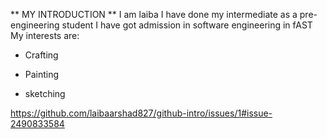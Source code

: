 ** MY INTRODUCTION **
I am laiba
I have done my intermediate as a pre-engineering student
I have got admission in software engineering in fAST 
My interests are:
   - Crafting
   * Painting
   + sketching
     
https://github.com/laibaarshad827/github-intro/issues/1#issue-2490833584
